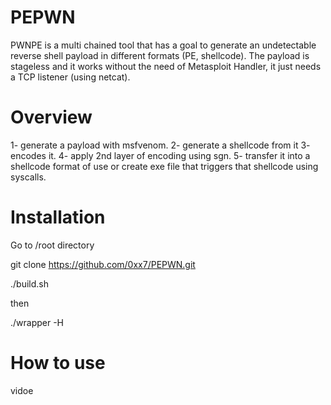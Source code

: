 # PEPWN
PWNPE is a multi chained tool that has a goal to generate an undetectable reverse shell payload in different formats (PE, shellcode). The payload is stageless and it works without the need of Metasploit Handler, it just needs a TCP listener (using netcat).


# Overview

1- generate a payload with msfvenom.
2- generate a shellcode from it
3- encodes it.
4- apply 2nd layer of encoding using sgn.
5- transfer it into a shellcode format of use or create exe file that triggers that shellcode using syscalls.



# Installation

Go to /root directory 

git clone https://github.com/0xx7/PEPWN.git



./build.sh

then 

./wrapper -H


# How to use

vidoe 
